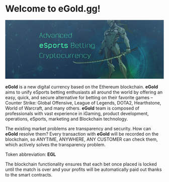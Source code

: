 # Welcome to eGold.gg!

![Cover](https://github.com/eGoldgg/source/blob/master/images/cover.png)

**eGold** is a new digital currency based on the Ethereum blockchain. **eGold** aims to unify eSports betting enthusiasts all around the world by offering an easy, quick, and secure alternative for betting on their favorite games – Counter Strike: Global Offensive, League of Legends, DOTA2, Hearthstone, World of Warcraft, and many others.
**eGold** team is composed of professionals with vast experience in iGaming, product development, operations, eSports, marketing and Blockchain technology.

The existing market problems are transparency and security. How can **eGold** resolve them?
Every transaction with **eGold** will be recorded on the blockchain, so ANYTIME, ANYWHERE, ANY CUSTOMER can check them, which actively solves the transparency problem.

Token abbreviation: **EGL**

The blockchain functionality ensures that each bet once placed is locked until the match is over and your profits will be automatically paid out thanks to the smart contracts.
